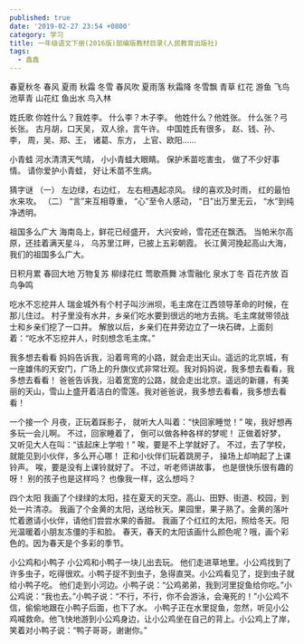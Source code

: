 ```yaml
---
published: true
date: '2019-02-27 23:54 +0800'
category: 学习
title: 一年级语文下册(2016版)部编版教材目录(人民教育出版社)
tags:
  - 鑫鑫
---
```

春夏秋冬
春风 夏雨 秋霜 冬雪
春风吹 夏雨落 秋霜降 冬雪飘
青草 红花 游鱼 飞鸟
池草青 山花红 鱼出水 鸟入林

姓氏歌
你姓什么？我姓李。
什么李？木子李。
他姓什么？他姓张。
什么张？弓长张。
古月胡，口天吴，
双人徐，言午许。
中国姓氏有很多，
赵、钱、孙、李，
周，吴、郑、王，
诸葛、东方，
上官、欧阳…… 

小青蛙
河水清清天气晴，
小小青蛙大眼睛。
保护禾苗吃害虫，
做了不少好事情。
请你爱护小青蛙，
好让禾苗不生病。

猜字谜
（一）
左边绿，右边红，
左右相遇起凉风。
绿的喜欢及时雨，
红的最怕水来攻。
（二）
“言”来互相尊重，
“心”至令人感动，
“日”出万里无云，
“水”到纯净透明。

祖国多么广大
海南岛上，鲜花已经盛开，
大兴安岭，雪花还在飘洒。
当帕米尔高原，还挂着满天星斗，
乌苏里江畔，已披上五彩朝霞。
长江黄河挽起高山大海，
我们的祖国多么广大。

日积月累
春回大地 万物复苏
柳绿花红 莺歌燕舞
冰雪融化 泉水丁冬
百花齐放 百鸟争鸣

吃水不忘挖井人
瑞金城外有个村子叫沙洲坝，毛主席在江西领导革命的时候，在那儿住过。
村子里没有水井，乡亲们吃水要到很远的地方去挑。毛主席就带领战士和乡亲们挖了一口井。
解放以后，乡亲们在井旁边立了一块石碑，上面刻着：“吃水不忘挖井人，时刻想念毛主席。”

我多想去看看
妈妈告诉我，沿着弯弯的小路，就会走出天山。遥远的北京城，有一座雄伟的天安门，广场上的升旗仪式非常壮观。我对妈妈说，我多想去看看，我多想去看看！
爸爸告诉我，沿着宽宽的公路，就会走出北京。遥远的新疆，有美丽的天山，雪山上盛开着洁白的雪莲。我对爸爸说，我多想去看看，我多想去看看！

一个接一个
月夜，正玩着踩影子，
就听大人叫着：“快回家睡觉！”
唉，我好想再多玩一会儿啊。
不过，回家睡着了，
倒可以做各种各样的梦呢！ 
正做着好梦，
又听见大人在叫：“该起床上学啦！”
唉，要是不上学就好了。
不过，去了学校，
就能见到小伙伴，多么开心哪！
正和小伙伴们玩着跳房子，
操场上却响起了上课铃声。
唉，要是没有上课铃就好了。
不过，听老师讲故事，
也是很快乐很有趣的呀！
别的孩子也是这样吗？
也像我一样，这么想吗？ 

四个太阳
我画了个绿绿的太阳，挂在夏天的天空。高山、田野、街道、校园，到处一片清凉。
我画了个金黄的太阳，送给秋天。果园里，果子熟了。金黄的落叶忙着邀请小伙伴，请他们尝尝水果的香甜。
我画了个红红的太阳，照给冬天。阳光温暖着小朋友冻僵的手和脸。
春天，春天的太阳该画什么颜色呢？哦，画个彩色的。因为春天是个多彩的季节。

小公鸡和小鸭子
小公鸡和小鸭子一块儿出去玩。
他们走进草地里。小公鸡找到了许多虫子，吃得很欢。小鸭子捉不到虫子，急得直哭。小公鸡看见了，捉到虫子就给小鸭子吃。
他们走到小河边。小鸭子说：“公鸡弟弟，我到河里捉鱼给你吃。”小公鸡说：“我也去。”小鸭子说：“不行，不行，你不会游泳，会淹死的！”小公鸡不信，偷偷地跟在小鸭子后面，也下了水。
小鸭子正在水里捉鱼，忽然，听见小公鸡喊救命。他飞快地游到小公鸡身边，让小公鸡坐在自己的背上。小公鸡上了岸，笑着对小鸭子说：“鸭子哥哥，谢谢你。”
